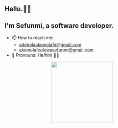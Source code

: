 ## Hello.👋🏿

## I'm Sefunmi, a software developer.

- 📫 How to reach me:
  - adebolaakomolafe@gmail.com
  - akomolafeoluwasefunmi@gmail.com
- 🌈 Pronouns: He/him 🧒🏿

<p align=center>
<img height=200 src="https://github-readme-stats.vercel.app/api/top-langs/?username=adebola-io&layout=compact&theme=dark"/>
</p>
